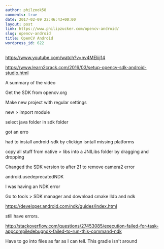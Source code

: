 ```yaml
---
author: philzook58
comments: true
date: 2017-02-09 22:46:43+00:00
layout: post
link: https://www.philipzucker.com/opencv-android/
slug: opencv-android
title: OpenCV Android
wordpress_id: 622
---
```


https://www.youtube.com/watch?v=nv4MEliij14

https://www.learn2crack.com/2016/03/setup-opencv-sdk-android-studio.html

A summary of the video

Get the SDK from opencv.org

Make new project with regular settings

new > import module

select java folder in sdk folder

got an erro

had to install android-sdk by clickign isntall missing platforms

copy all stuff from native > libs into a JNILibs folder by dragging and dropping

Changed the SDK version to after 21 to remove camera2 error

android.usedeprecatedNDK

I was having an NDK error

Go to tools > SDK manager and download cmake lldb and ndk

https://developer.android.com/ndk/guides/index.html

still have errors.

http://stackoverflow.com/questions/27453085/execution-failed-for-task-appcompiledebugndk-failed-to-run-this-command-ndk

Have to go into files as far as I can tell. This gradle isn't around
